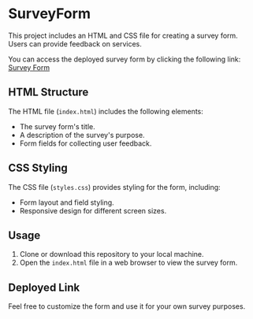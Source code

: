 # SurveyForm

This project includes an HTML and CSS file for creating a survey form. Users can provide feedback on services.

You can access the deployed survey form by clicking the following link: [Survey Form](https://hadep275.github.io/SurveyForm/)

## HTML Structure

The HTML file (`index.html`) includes the following elements:
- The survey form's title.
- A description of the survey's purpose.
- Form fields for collecting user feedback.

## CSS Styling

The CSS file (`styles.css`) provides styling for the form, including:
- Form layout and field styling.
- Responsive design for different screen sizes.

## Usage

1. Clone or download this repository to your local machine.
2. Open the `index.html` file in a web browser to view the survey form.

## Deployed Link


Feel free to customize the form and use it for your own survey purposes.
